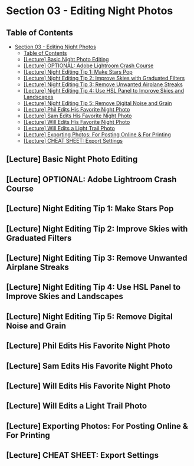 # Section 03 - Editing Night Photos

## Table of Contents

- [Section 03 - Editing Night Photos](#section-03---editing-night-photos)
  - [Table of Contents](#table-of-contents)
  - [[Lecture] Basic Night Photo Editing](#lecture-basic-night-photo-editing)
  - [[Lecture] OPTIONAL: Adobe Lightroom Crash Course](#lecture-optional-adobe-lightroom-crash-course)
  - [[Lecture] Night Editing Tip 1: Make Stars Pop](#lecture-night-editing-tip-1-make-stars-pop)
  - [[Lecture] Night Editing Tip 2: Improve Skies with Graduated Filters](#lecture-night-editing-tip-2-improve-skies-with-graduated-filters)
  - [[Lecture] Night Editing Tip 3: Remove Unwanted Airplane Streaks](#lecture-night-editing-tip-3-remove-unwanted-airplane-streaks)
  - [[Lecture] Night Editing Tip 4: Use HSL Panel to Improve Skies and Landscapes](#lecture-night-editing-tip-4-use-hsl-panel-to-improve-skies-and-landscapes)
  - [[Lecture] Night Editing Tip 5: Remove Digital Noise and Grain](#lecture-night-editing-tip-5-remove-digital-noise-and-grain)
  - [[Lecture] Phil Edits His Favorite Night Photo](#lecture-phil-edits-his-favorite-night-photo)
  - [[Lecture] Sam Edits His Favorite Night Photo](#lecture-sam-edits-his-favorite-night-photo)
  - [[Lecture] Will Edits His Favorite Night Photo](#lecture-will-edits-his-favorite-night-photo)
  - [[Lecture] Will Edits a Light Trail Photo](#lecture-will-edits-a-light-trail-photo)
  - [[Lecture] Exporting Photos: For Posting Online & For Printing](#lecture-exporting-photos-for-posting-online--for-printing)
  - [[Lecture] CHEAT SHEET: Export Settings](#lecture-cheat-sheet-export-settings)

## [Lecture] Basic Night Photo Editing

## [Lecture] OPTIONAL: Adobe Lightroom Crash Course

## [Lecture] Night Editing Tip 1: Make Stars Pop

## [Lecture] Night Editing Tip 2: Improve Skies with Graduated Filters

## [Lecture] Night Editing Tip 3: Remove Unwanted Airplane Streaks

## [Lecture] Night Editing Tip 4: Use HSL Panel to Improve Skies and Landscapes

## [Lecture] Night Editing Tip 5: Remove Digital Noise and Grain

## [Lecture] Phil Edits His Favorite Night Photo

## [Lecture] Sam Edits His Favorite Night Photo

## [Lecture] Will Edits His Favorite Night Photo

## [Lecture] Will Edits a Light Trail Photo

## [Lecture] Exporting Photos: For Posting Online & For Printing

## [Lecture] CHEAT SHEET: Export Settings

